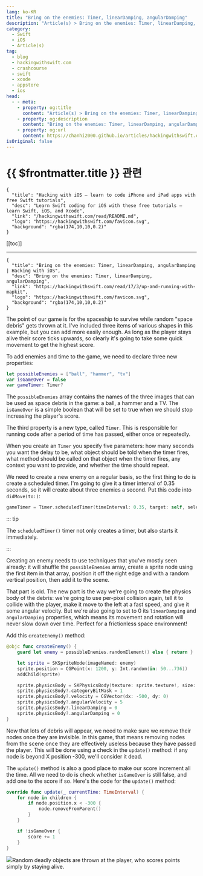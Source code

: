 ```yaml
---
lang: ko-KR
title: "Bring on the enemies: Timer, linearDamping, angularDamping"
description: "Article(s) > Bring on the enemies: Timer, linearDamping, angularDamping"
category:
  - Swift
  - iOS
  - Article(s)
tag: 
  - blog
  - hackingwithswift.com
  - crashcourse
  - swift
  - xcode
  - appstore
  - ios  
head:
  - - meta:
    - property: og:title
      content: "Article(s) > Bring on the enemies: Timer, linearDamping, angularDamping"
    - property: og:description
      content: "Bring on the enemies: Timer, linearDamping, angularDamping"
    - property: og:url
      content: https://chanhi2000.github.io/articles/hackingwithswift.com/read/17/03-up-and-running-with-mapkit.html
isOriginal: false
---
```


# {{ $frontmatter.title }} 관련

```component VPCard
{
  "title": "Hacking with iOS – learn to code iPhone and iPad apps with free Swift tutorials",
  "desc": "Learn Swift coding for iOS with these free tutorials – learn Swift, iOS, and Xcode",
  "link": "/hackingwithswift.com/read/README.md",
  "logo": "https://hackingwithswift.com/favicon.svg",
  "background": "rgba(174,10,10,0.2)"
}
```

[[toc]]

---

```component VPCard
{
  "title": "Bring on the enemies: Timer, linearDamping, angularDamping | Hacking with iOS",
  "desc": "Bring on the enemies: Timer, linearDamping, angularDamping",
  "link": "https://hackingwithswift.com/read/17/3/up-and-running-with-mapkit",
  "logo": "https://hackingwithswift.com/favicon.svg",
  "background": "rgba(174,10,10,0.2)"
}
```

<VidStack src="youtube/NIRrPs2fpPw" />

The point of our game is for the spaceship to survive while random "space debris" gets thrown at it. I've included three items of various shapes in this example, but you can add more easily enough. As long as the player stays alive their score ticks upwards, so clearly it's going to take some quick movement to get the highest score.

To add enemies and time to the game, we need to declare three new properties:

```swift
let possibleEnemies = ["ball", "hammer", "tv"]
var isGameOver = false
var gameTimer: Timer?
```

The `possibleEnemies` array contains the names of the three images that can be used as space debris in the game: a ball, a hammer and a TV. The `isGameOver` is a simple boolean that will be set to true when we should stop increasing the player's score.

The third property is a new type, called `Timer`. This is responsible for running code after a period of time has passed, either once or repeatedly. 

When you create an `Timer` you specify five parameters: how many seconds you want the delay to be, what object should be told when the timer fires, what method should be called on that object when the timer fires, any context you want to provide, and whether the time should repeat.

We need to create a new enemy on a regular basis, so the first thing to do is create a scheduled timer. I'm going to give it a timer interval of 0.35 seconds, so it will create about three enemies a second. Put this code into `didMove(to:)`:

```swift
gameTimer = Timer.scheduledTimer(timeInterval: 0.35, target: self, selector: #selector(createEnemy), userInfo: nil, repeats: true)
```

::: tip

The `scheduledTimer()` timer not only creates a timer, but also starts it immediately.

:::

Creating an enemy needs to use techniques that you've mostly seen already: it will shuffle the `possibleEnemies` array, create a sprite node using the first item in that array, position it off the right edge and with a random vertical position, then add it to the scene.

That part is old. The new part is the way we're going to create the physics body of the debris: we're going to use per-pixel collision again, tell it to collide with the player, make it move to the left at a fast speed, and give it some angular velocity. But we're also going to set to 0 its `linearDamping` and `angularDamping` properties, which means its movement and rotation will never slow down over time. Perfect for a frictionless space environment!

Add this `createEnemy()` method:

```swift
@objc func createEnemy() {
    guard let enemy = possibleEnemies.randomElement() else { return }

    let sprite = SKSpriteNode(imageNamed: enemy)
    sprite.position = CGPoint(x: 1200, y: Int.random(in: 50...736))
    addChild(sprite)

    sprite.physicsBody = SKPhysicsBody(texture: sprite.texture!, size: sprite.size)
    sprite.physicsBody?.categoryBitMask = 1
    sprite.physicsBody?.velocity = CGVector(dx: -500, dy: 0)
    sprite.physicsBody?.angularVelocity = 5
    sprite.physicsBody?.linearDamping = 0
    sprite.physicsBody?.angularDamping = 0
}
```

Now that lots of debris will appear, we need to make sure we remove their nodes once they are invisible. In this game, that means removing nodes from the scene once they are effectively useless because they have passed the player. This will be done using a check in the `update()` method: if any node is beyond X position -300, we'll consider it dead.

The `update()` method is also a good place to make our score increment all the time. All we need to do is check whether `isGameOver` is still false, and add one to the score if so. Here's the code for the `update()` method:

```swift
override func update(_ currentTime: TimeInterval) {
    for node in children {
        if node.position.x < -300 {
            node.removeFromParent()
        }
    }

    if !isGameOver {
        score += 1
    }
}
```

![](https://hackingwithswift.com17-2https://hackingwithswift.com/img/books/hws/17-2@2x.png)Random deadly objects are thrown at the player, who scores points simply by staying alive.

